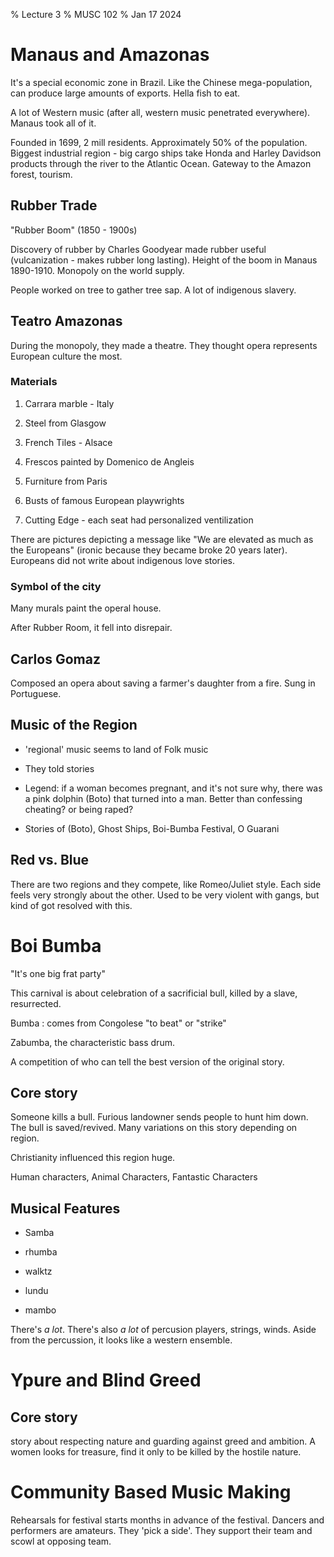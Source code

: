 % Lecture 3
% MUSC 102
% Jan 17 2024

# Manaus and Amazonas

It's a special economic zone in Brazil. Like the Chinese mega-population, can produce large amounts of exports. Hella fish to eat. 

A lot of Western music (after all, western music penetrated everywhere). Manaus took all of it. 

Founded in 1699, 2 mill residents. Approximately 50% of the population. Biggest industrial region - big cargo ships take Honda and Harley Davidson products through the river to the Atlantic Ocean. Gateway to the Amazon forest, tourism.

## Rubber Trade

"Rubber Boom"
(1850 - 1900s)

Discovery of rubber by Charles Goodyear made rubber useful (vulcanization - makes rubber long lasting). Height of the boom in Manaus 1890-1910. Monopoly on the world supply.

People worked on tree to gather tree sap. A lot of indigenous slavery.

## Teatro Amazonas

During the monopoly, they made a theatre. They thought opera represents European culture the most. 

### Materials

1. Carrara marble - Italy

2. Steel from Glasgow

3. French Tiles - Alsace

4. Frescos painted by Domenico de Angleis

5. Furniture from Paris

6. Busts of famous European playwrights

7. Cutting Edge - each seat had personalized ventilization

There are pictures depicting a message like "We are elevated as much as the Europeans" (ironic because they became broke 20 years later). Europeans did not write about indigenous love stories.

### Symbol of the city

Many murals paint the operal house. 

After Rubber Room, it fell into disrepair. 

## Carlos Gomaz

Composed an opera about saving a farmer's daughter from a fire. Sung in Portuguese. 

## Music of the Region

- 'regional' music seems to land of Folk music
  
- They told stories

- Legend: if a woman becomes pregnant, and it's not sure why, there was a pink dolphin (Boto) that turned into a man. Better than confessing cheating? or being raped?

- Stories of (Boto), Ghost Ships, Boi-Bumba Festival, O Guarani

## Red vs. Blue

There are two regions and they compete, like Romeo/Juliet style. Each side feels very strongly about the other. Used to be very violent with gangs, but kind of got resolved with this.

# Boi Bumba

"It's one big frat party"

This carnival is about celebration of a sacrificial bull, killed by a slave, resurrected. 

Bumba
: comes from Congolese "to beat" or "strike"

Zabumba, the characteristic bass drum.

A competition of who can tell the best version of the original story. 

## Core story

Someone kills a bull. Furious landowner sends people to hunt him down. The bull is saved/revived. Many variations on this story depending on region. 

Christianity influenced this region huge. 

Human characters, Animal Characters, Fantastic Characters

## Musical Features

- Samba

- rhumba

- walktz

- lundu

- mambo

There's _a lot_. There's also _a lot_ of percusion players, strings, winds. Aside from the percussion, it looks like a western ensemble. 

# Ypure and Blind Greed

## Core story

story about respecting nature and guarding against greed and ambition. A women looks for treasure, find it only to be killed by the hostile nature. 

# Community Based Music Making

Rehearsals for festival starts months in advance of the festival. Dancers and performers are amateurs. They 'pick a side'. They support their team and scowl at opposing team. 
